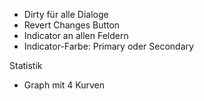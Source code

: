 - Dirty für alle Dialoge
 - Revert Changes Button
 - Indicator an allen Feldern
 - Indicator-Farbe: Primary oder Secondary

 Statistik
 - Graph mit 4 Kurven
